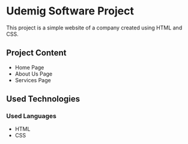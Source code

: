 <h1>Udemig Software Project</h1>

<p>This project is a simple website of a company created using HTML and CSS.</p>

<h2>Project Content</h2>

<ul>
  <li>Home Page</li>
  <li>About Us Page</li>
  <li>Services Page</li>
</ul>

<h2>Used Technologies</h2>

<h3>Used Languages</h3>

<ul>
  <li>HTML</li>
  <li>CSS</li>
</ul>
